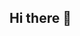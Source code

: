 ## Hi there 👋

<!--
**iromyev/iromyev** is a ✨ _special_ ✨ repository because its `README.md` (this file) appears on your GitHub profile.

Here are some ideas to get you started:

- 🔭 I’m currently working on a Bachelors in Computer Science
- 🌱 I’m currently learning Python, CSS, HTML and JavaScript
- 👯 I’m looking to collaborate on anything!
- 🤔 I’m looking for help with projects that are good learning tools aswell as resume builders. 
- 💬 Ask me about life. 
- 📫 How to reach me: nobody knows. 
- ⚡ Fun fact: Math is cool. 
-->
